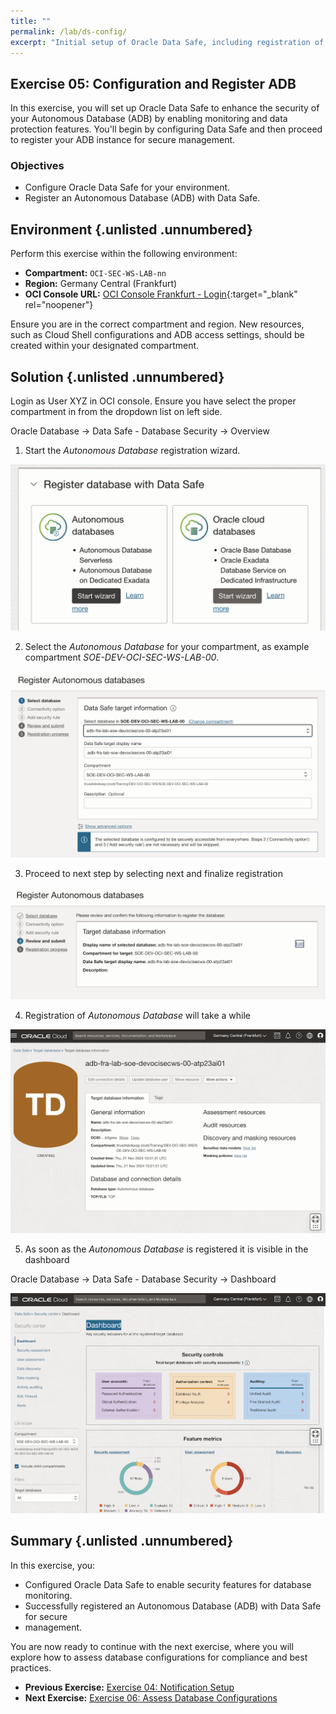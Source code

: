 ```yaml
---
title: ""
permalink: /lab/ds-config/
excerpt: "Initial setup of Oracle Data Safe, including registration of an Autonomous Database."
---
```

<!-- markdownlint-disable MD013 -->
<!-- markdownlint-disable MD024 -->
<!-- markdownlint-disable MD033 -->
<!-- markdownlint-disable MD041 -->

## Exercise 05: Configuration and Register ADB

In this exercise, you will set up Oracle Data Safe to enhance the security of
your Autonomous Database (ADB) by enabling monitoring and data protection
features. You'll begin by configuring Data Safe and then proceed to register
your ADB instance for secure management.

### Objectives

- Configure Oracle Data Safe for your environment.
- Register an Autonomous Database (ADB) with Data Safe.

## Environment {.unlisted .unnumbered}

Perform this exercise within the following environment:

- **Compartment:** `OCI-SEC-WS-LAB-nn`
- **Region:** Germany Central (Frankfurt)
- **OCI Console URL:** [OCI Console Frankfurt - Login](https://console.eu-frankfurt-1.oraclecloud.com){:target="_blank" rel="noopener"}

Ensure you are in the correct compartment and region. New resources, such as
Cloud Shell configurations and ADB access settings, should be created within
your designated compartment.

## Solution {.unlisted .unnumbered}

Login as User XYZ in OCI console. Ensure you have select the proper compartment in from the dropdown list on left side.

Oracle Database -> Data Safe - Database Security -> Overview

1. Start the *Autonomous Database* registration wizard.

![>> step_1](../../images/ex05_ds_register01.png)

2. Select the *Autonomous Database* for your compartment, as example compartment *SOE-DEV-OCI-SEC-WS-LAB-00*.

![>> step_2](../../images/ex05_ds_register02.png)

3. Proceed to next step by selecting next and finalize registration

![>> step_3](../../images/ex05_ds_register03.png)

4. Registration of *Autonomous Database* will take a while

![>> step_4](../../images/ex05_ds_register04.png)

5. As soon as the *Autonomous Database* is registered it is visible in the dashboard

Oracle Database -> Data Safe - Database Security -> Dashboard

![>> step_5](../../images/ex05_ds_register05.png)

## Summary {.unlisted .unnumbered}

In this exercise, you:

- Configured Oracle Data Safe to enable security features for database monitoring.
- Successfully registered an Autonomous Database (ADB) with Data Safe for secure
- management.

You are now ready to continue with the next exercise, where you will explore how
to assess database configurations for compliance and best practices.

<!-- For Pandoc -->
- **Previous Exercise:** [Exercise 04: Notification Setup](#exercise-04-notification-setup)
- **Next Exercise:** [Exercise 06: Assess Database Configurations](#exercise-06-assess-database-configurations)

<!-- For Jekyll -->
<!-- 
- **Previous Exercise:** [Exercise 04: Notification Setup](../ex02/2x04-Exercise.md)
- **Next Exercise:** [Exercise 06: Assess Database Configurations](../ex03/3x06-Exercise.md)
-->
